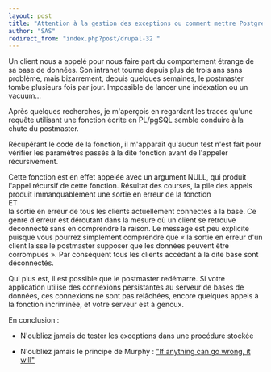 ```yaml
---
layout: post
title: "Attention à la gestion des exceptions ou comment mettre PostgreSQL à genou avec un petit bout de PL/pgSQL..."
author: "SAS"
redirect_from: "index.php?post/drupal-32 "
---
```



<p></p>

<!--more-->


<p>

Un client nous a appelé pour nous faire part du comportement étrange de sa base de données. Son intranet tourne depuis plus de trois ans sans problème, mais bizarrement, depuis quelques semaines, le postmaster tombe plusieurs fois par jour. Impossible de lancer une indexation ou un vacuum...</p>

<p>

Après quelques recherches, je m'aperçois en regardant les traces qu'une requête utilisant une fonction écrite en PL/pgSQL semble conduire à la chute du postmaster.</p>

<p>

Récupérant le code de la fonction, il m'apparaît qu'aucun test n'est fait pour vérifier les paramètres passés à la dite fonction avant de l'appeler récursivement.

</p>

<p>

Cette fonction est en effet appelée avec un argument NULL, qui produit l'appel récursif de cette fonction. Résultat des courses, la pile des appels produit immanquablement une sortie en erreur de la fonction <br />ET<br /> la sortie en erreur de tous les clients actuellement connectés à la base. Ce genre d'erreur est déroutant dans la mesure où un client se retrouve déconnecté sans en comprendre la raison.  Le message est peu explicite puisque vous pourrez simplement comprendre que «&nbsp;la sortie en erreur d'un client laisse le postmaster supposer que les données peuvent être corrompues&nbsp;». Par conséquent tous les clients accédant à la dite base sont déconnectés.

</p>

<p>

Qui plus est, il est possible que le postmaster redémarre. Si votre application utilise des connexions persistantes au serveur de bases de données, ces connexions ne sont pas relâchées, encore quelques appels à la fonction incriminée, et votre serveur est à genoux.

</p>

<p>

En conclusion :</p>

<ul>

<li>

N'oubliez jamais de tester les exceptions dans une procédure stockée</li>

<li>

N'oubliez jamais le principe de Murphy : <a href="http://www.edwards.af.mil/history/docs_html/tidbits/murphy%27s_law.html"> "If anything can go wrong, it will"</a></li>

</ul>